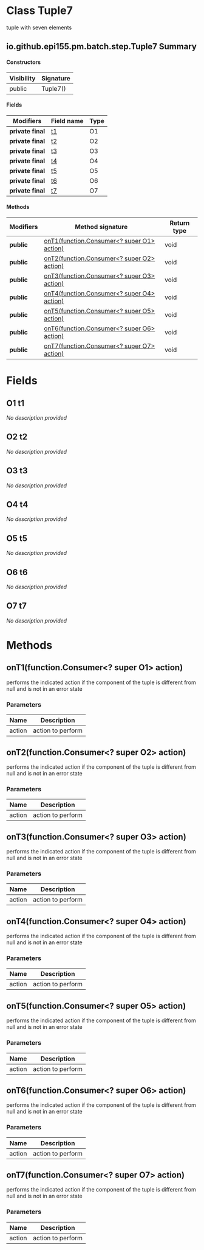 Class Tuple7
============
tuple with seven elements

io.github.epi155.pm.batch.step.Tuple7 Summary
-------
#### Constructors
| Visibility | Signature |
| ---------- | --------- |
| public     | Tuple7()  |
#### Fields
| Modifiers         | Field name   | Type |
| ----------------- | ------------ | ---- |
| **private final** | [t1](#o1-t1) | O1   |
| **private final** | [t2](#o2-t2) | O2   |
| **private final** | [t3](#o3-t3) | O3   |
| **private final** | [t4](#o4-t4) | O4   |
| **private final** | [t5](#o5-t5) | O5   |
| **private final** | [t6](#o6-t6) | O6   |
| **private final** | [t7](#o7-t7) | O7   |
#### Methods
| Modifiers  | Method signature                                                                     | Return type |
| ---------- | ------------------------------------------------------------------------------------ | ----------- |
| **public** | [onT1(function.Consumer<? super O1> action)](#ont1functionconsumer?-super-o1-action) | void        |
| **public** | [onT2(function.Consumer<? super O2> action)](#ont2functionconsumer?-super-o2-action) | void        |
| **public** | [onT3(function.Consumer<? super O3> action)](#ont3functionconsumer?-super-o3-action) | void        |
| **public** | [onT4(function.Consumer<? super O4> action)](#ont4functionconsumer?-super-o4-action) | void        |
| **public** | [onT5(function.Consumer<? super O5> action)](#ont5functionconsumer?-super-o5-action) | void        |
| **public** | [onT6(function.Consumer<? super O6> action)](#ont6functionconsumer?-super-o6-action) | void        |
| **public** | [onT7(function.Consumer<? super O7> action)](#ont7functionconsumer?-super-o7-action) | void        |

Fields
======
O1 t1
-----
*No description provided*


O2 t2
-----
*No description provided*


O3 t3
-----
*No description provided*


O4 t4
-----
*No description provided*


O5 t5
-----
*No description provided*


O6 t6
-----
*No description provided*


O7 t7
-----
*No description provided*


Methods
=======
onT1(function.Consumer<? super O1> action)
------------------------------------------
performs the indicated action if the component of the tuple is different from null and is not in an error state

### Parameters

| Name   | Description       |
| ------ | ----------------- |
| action | action to perform |


onT2(function.Consumer<? super O2> action)
------------------------------------------
performs the indicated action if the component of the tuple is different from null and is not in an error state

### Parameters

| Name   | Description       |
| ------ | ----------------- |
| action | action to perform |


onT3(function.Consumer<? super O3> action)
------------------------------------------
performs the indicated action if the component of the tuple is different from null and is not in an error state

### Parameters

| Name   | Description       |
| ------ | ----------------- |
| action | action to perform |


onT4(function.Consumer<? super O4> action)
------------------------------------------
performs the indicated action if the component of the tuple is different from null and is not in an error state

### Parameters

| Name   | Description       |
| ------ | ----------------- |
| action | action to perform |


onT5(function.Consumer<? super O5> action)
------------------------------------------
performs the indicated action if the component of the tuple is different from null and is not in an error state

### Parameters

| Name   | Description       |
| ------ | ----------------- |
| action | action to perform |


onT6(function.Consumer<? super O6> action)
------------------------------------------
performs the indicated action if the component of the tuple is different from null and is not in an error state

### Parameters

| Name   | Description       |
| ------ | ----------------- |
| action | action to perform |


onT7(function.Consumer<? super O7> action)
------------------------------------------
performs the indicated action if the component of the tuple is different from null and is not in an error state

### Parameters

| Name   | Description       |
| ------ | ----------------- |
| action | action to perform |



